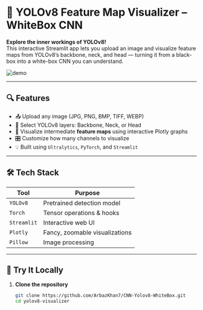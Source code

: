 # 🧠 YOLOv8 Feature Map Visualizer – WhiteBox CNN

**Explore the inner workings of YOLOv8!**  
This interactive Streamlit app lets you upload an image and visualize feature maps from YOLOv8’s backbone, neck, and head — turning it from a black-box into a white-box CNN you can understand.

![demo](https://github.com/ArbazKhan7/CNN-Yolov8-WhiteBox/blob/main/assets/demo.gif)

---

## 🔍 Features

- 📤 Upload any image (JPG, PNG, BMP, TIFF, WEBP)
- 🧱 Select YOLOv8 layers: Backbone, Neck, or Head
- 🧬 Visualize intermediate **feature maps** using interactive Plotly graphs
- 🎛 Customize how many channels to visualize
- 💡 Built using `Ultralytics`, `PyTorch`, and `Streamlit`

---

## 🛠 Tech Stack

| Tool         | Purpose                        |
|--------------|--------------------------------|
| `YOLOv8`     | Pretrained detection model     |
| `Torch`      | Tensor operations & hooks      |
| `Streamlit`  | Interactive web UI             |
| `Plotly`     | Fancy, zoomable visualizations |
| `Pillow`     | Image processing               |

---

## 🚀 Try It Locally

1. **Clone the repository**  
   ```bash
   git clone https://github.com/ArbazKhan7/CNN-Yolov8-WhiteBox.git
   cd yolov8-visualizer
